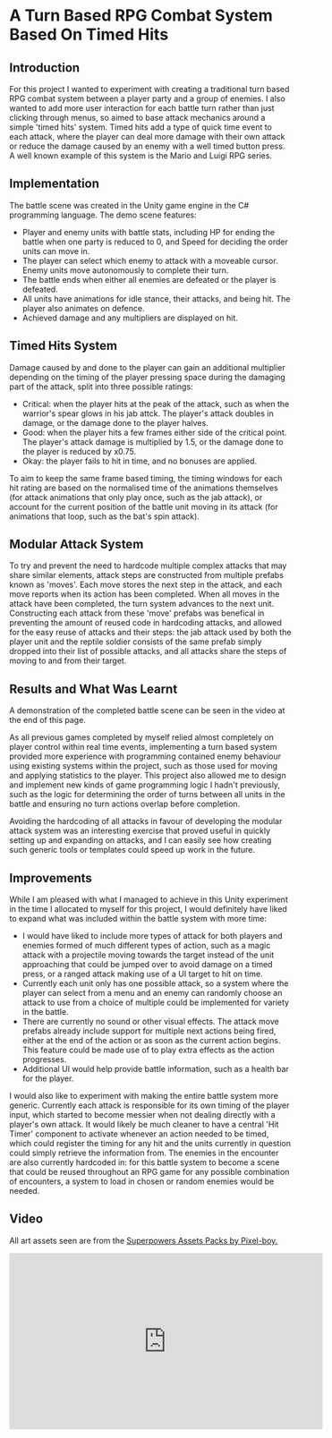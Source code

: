 # A Turn Based RPG Combat System Based On Timed Hits

## Introduction
For this project I wanted to experiment with creating a traditional turn based RPG combat system between a player party and a group of enemies. I also wanted to add more user interaction for each battle turn rather than just clicking through menus, so aimed to base attack mechanics around a simple 'timed hits' system. Timed hits add a type of quick time event to each attack, where the player can deal more damage with their own attack or reduce the damage caused by an enemy with a well timed button press. A well known example of this system is the Mario and Luigi RPG series. 

## Implementation 
The battle scene was created in the Unity game engine in the C# programming language. The demo scene features:
* Player and enemy units with battle stats, including HP for ending the battle when one party is reduced to 0, and Speed for deciding the order units can move in. 
* The player can select which enemy to attack with a moveable cursor. Enemy units move autonomously to complete their turn. 
* The battle ends when either all enemies are defeated or the player is defeated.
* All units have animations for idle stance, their attacks, and being hit. The player also animates on defence. 
* Achieved damage and any multipliers are displayed on hit.

## Timed Hits System
Damage caused by and done to the player can gain an additional multiplier depending on the timing of the player pressing space during the damaging part of the attack, split into three possible ratings:
* Critical: when the player hits at the peak of the attack, such as when the warrior's spear glows in his jab attck. The player's attack doubles in damage, or the damage done to the player halves. 
* Good: when the player hits a few frames either side of the critical point. The player's attack damage is multiplied by 1.5, or the damage done to the player is reduced by x0.75. 
* Okay: the player fails to hit in time, and no bonuses are applied.

To aim to keep the same frame based timing, the timing windows for each hit rating are based on the normalised time of the animations themselves (for attack animations that only play once, such as the jab attack), or account for the current position of the battle unit moving in its attack (for animations that loop, such as the bat's spin attack). 

## Modular Attack System 
To try and prevent the need to hardcode multiple complex attacks that may share similar elements, attack steps are constructed from multiple prefabs known as 'moves'. Each move stores the next step in the attack, and each move reports when its action has been completed. When all moves in the attack have been completed, the turn system advances to the next unit. Constructing each attack from these 'move' prefabs was benefical in preventing the amount of reused code in hardcoding attacks, and allowed for the easy reuse of attacks and their steps: the jab attack used by both the player unit and the reptile soldier consists of the same prefab simply dropped into their list of possible attacks, and all attacks share the steps of moving to and from their target.

## Results and What Was Learnt 
A demonstration of the completed battle scene can be seen in the video at the end of this page.

As all previous games completed by myself relied almost completely on player control within real time events, implementing a turn based system provided more experience with programming contained enemy behaviour using existing systems within the project, such as those used for moving and applying statistics to the player. This project also allowed me to design and implement new kinds of game programming logic I hadn't previously, such as the logic for determining the order of turns between all units in the battle and ensuring no turn actions overlap before completion. 

Avoiding the hardcoding of all attacks in favour of developing the modular attack system was an interesting exercise that proved useful in quickly setting up and expanding on attacks, and I can easily see how creating such generic tools or templates could speed up work in the future. 

## Improvements
While I am pleased with what I managed to achieve in this Unity experiment in the time I allocated to myself for this project, I would definitely have liked to expand what was included within the battle system with more time:

* I would have liked to include more types of attack for both players and enemies formed of much different types of action, such as a magic attack with a projectile moving towards the target instead of the unit approaching that could be jumped over to avoid damage on a timed press, or a ranged attack making use of a UI target to hit on time. 
* Currently each unit only has one possible attack, so a system where the player can select from a menu and an enemy can randomly choose 
an attack to use from a choice of multiple could be implemented for variety in the battle.
* There are currently no sound or other visual effects. The attack move prefabs already include support for multiple next actions being fired, either at the end of the action or as soon as the current action begins. This feature could be made use of to play extra effects as the action progresses.
* Additional UI would help provide battle information, such as a health bar for the player.

I would also like to experiment with making the entire battle system more generic. Currently each attack is responsible for its own timing of the player input, which started to become messier when not dealing directly with a player's own attack. It would likely be much cleaner to have a central 'Hit Timer' component to activate whenever an action needed to be timed, which could register the timing for any hit and the units currently in question could simply retrieve the information from. The enemies in the encounter are also currently hardcoded in: for this battle system to become a scene that could be reused throughout an RPG game for any possible combination of encounters, a system to load in chosen or random enemies would be needed.

## Video 
All art assets seen are from the [Superpowers Assets Packs by Pixel-boy.](https://github.com/sparklinlabs/superpowers-asset-packs)

<iframe width="560" height="315" src="https://www.youtube.com/embed/FaRleG1p6-w" frameborder="0" allow="accelerometer; autoplay; encrypted-media; gyroscope; picture-in-picture" allowfullscreen></iframe>
